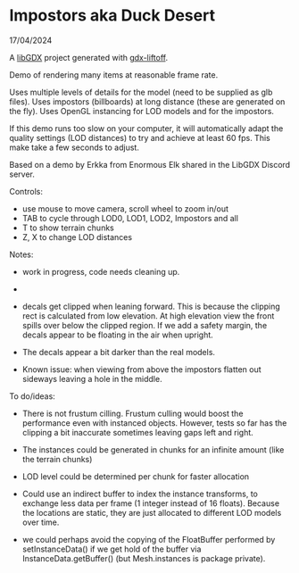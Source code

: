 # Impostors aka Duck Desert
17/04/2024

A [libGDX](https://libgdx.com/) project generated with [gdx-liftoff](https://github.com/tommyettinger/gdx-liftoff).

Demo of rendering many items at reasonable frame rate.

Uses multiple levels of details for the model (need to be supplied as glb files). 
Uses impostors (billboards) at long distance (these are generated on the fly).
Uses OpenGL instancing for LOD models and for the impostors.


If this demo runs too slow on your computer, it will automatically adapt the quality settings (LOD distances) to try and achieve at least 60 fps.
This make take a few seconds to adjust.

Based on a demo by Erkka from Enormous Elk shared in the LibGDX Discord server.


Controls:
- use mouse to move camera, scroll wheel to zoom in/out
- TAB to cycle through LOD0, LOD1, LOD2, Impostors and all
- T to show terrain chunks
- Z, X to change LOD distances






Notes:
- work in progress, code needs cleaning up.
- 
- decals get clipped when leaning forward.  This is because the clipping rect is calculated from low elevation. At high elevation view the front spills over
 below the clipped region.  If we add a safety margin, the decals appear to be floating in the air when upright.

- The decals appear a bit darker than the real models.  
- Known issue: when viewing from above the impostors flatten out sideways leaving a hole in the middle.

To do/ideas:
- There is not frustum cilling.  Frustum culling would boost the performance even with instanced objects. However, tests so far has the clipping a bit inaccurate sometimes leaving gaps left and right.

- The instances could be generated in chunks for an infinite amount (like the terrain chunks)
- LOD level could be determined per chunk for faster allocation
- Could use an indirect buffer to index the instance transforms, to exchange less data per frame (1 integer instead of 16 floats).  Because the locations are static, they are just allocated
to different LOD models over time.

- we could perhaps avoid the copying of the FloatBuffer performed by setInstanceData() if we get hold of the buffer via InstanceData.getBuffer() (but Mesh.instances is package private).



